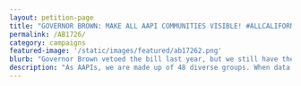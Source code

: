 ```yaml
---
layout: petition-page
title: "GOVERNOR BROWN: MAKE ALL AAPI COMMUNITIES VISIBLE! #ALLCALIFORNIANSCOUNT"
permalink: /AB1726/
category: campaigns
featured-image: '/static/images/featured/ab17262.png'
blurb: "Governor Brown vetoed the bill last year, but we still have the opportunity to pass AB 1726 this year!"
description: "As AAPIs, we are made up of 48 diverse groups. When data clumps us all under “Asian,” it can overshadow the specific challenges faced by Southeast Asian American, Pacific Islander students and refugee communities."
---
```

<link href='https://actionnetwork.org/css/style-embed-whitelabel.css' rel='stylesheet' type='text/css' /><script>window.yepnope || document.write('<script src="https://actionnetwork.org/includes/js/yepnope154-min.js"><\/script>');</script><script src='https://actionnetwork.org/widgets/v2/petition/tell-governor-brown-we-need-data-disaggregation-for-all-aapi-communities?format=js&source=widget&style=full'></script><div id='can-petition-area-tell-governor-brown-we-need-data-disaggregation-for-all-aapi-communities' style='width: 100%'><!-- this div is the target for our HTML insertion --></div>